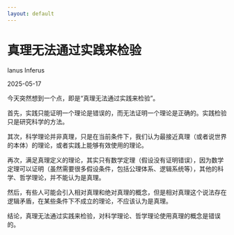 ```yaml
---
layout: default
---
```


# 真理无法通过实践来检验

Ianus Inferus

2025-05-17

今天突然想到一个点，即是“真理无法通过实践来检验”。

首先，实践只能证明一个理论是错误的，而无法证明一个理论是正确的。实践检验只是研究科学的方法。

其次，科学理论并非真理，只是在当前条件下，我们认为最接近真理（或者说世界的本体）的理论，或者实践上能够有效使用的理论。

再次，满足真理定义的理论，其实只有数学定理（假设没有证明错误），因为数学定理可以证明（虽然需要很多假设条件，包括公理体系、逻辑系统等），其他的科学、哲学理论，并不能认为是真理。

然后，有些人可能会引入相对真理和绝对真理的概念，但是相对真理这个说法存在逻辑矛盾，在某些条件下不成立的理论，不应该认为是真理。

结论，真理无法通过实践来检验，对科学理论、哲学理论使用真理的概念是错误的。
